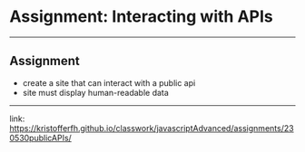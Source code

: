 # Assignment: Interacting with APIs
---
## Assignment
* create a site that can interact with a public api
* site must display human-readable data
---
link: https://kristofferfh.github.io/classwork/javascriptAdvanced/assignments/230530publicAPIs/
